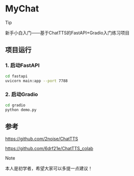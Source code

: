 # MyChat
> [!TIP]
> 新手小白入门——基于ChatTTS的FastAPI+Gradio入门练习项目
## 项目运行
### 1. 启动FastAPI
```bash
cd fastapi
uvicorn main:app --port 7788
```
### 2. 启动Gradio
```bash
cd gradio
python demo.py
```
## 参考

https://github.com/2noise/ChatTTS

https://github.com/6drf21e/ChatTTS_colab
> [!Note]
> 本人是初学者，希望大家可以多提一点建议！
